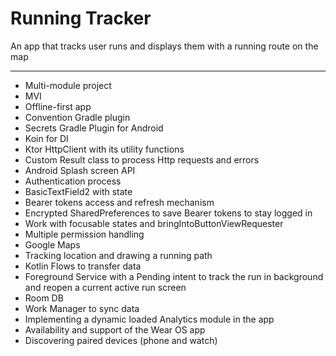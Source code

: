 # Running Tracker

An app that tracks user runs and displays them with a running route on the map

---

- Multi-module project
- MVI
- Offline-first app
- Convention Gradle plugin
- Secrets Gradle Plugin for Android
- Koin for DI
- Ktor HttpClient with its utility functions
- Custom Result class to process Http requests and errors
- Android Splash screen API
- Authentication process
- BasicTextField2 with state
- Bearer tokens access and refresh mechanism
- Encrypted SharedPreferences to save Bearer tokens to stay logged in
- Work with focusable states and bringIntoButtonViewRequester
- Multiple permission handling
- Google Maps
- Tracking location and drawing a running path 
- Kotlin Flows to transfer data
- Foreground Service with a Pending intent to track the run in background and reopen a current active run screen
- Room DB
- Work Manager to sync data
- Implementing a dynamic loaded Analytics module in the app
- Availability and support of the Wear OS app
- Discovering paired devices (phone and watch)
